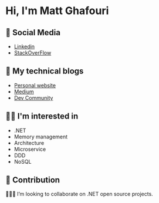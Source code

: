 # Hi, I'm Matt Ghafouri


## 👋 Social Media
- [Linkedin](https://www.linkedin.com/in/majid-qafouri/)
- [StackOverFlow](https://stackoverflow.com/users/5432783/majid-qafouri)


## 📕 My technical blogs 
- [Personal website](http://qafouri.com/)
- [Medium](https://medium.com/@m-qafouri)
- [Dev Community](https://dev.to/majidqafouri)


## 💌😄 I'm interested in 
- .NET
- Memory management
- Architecture
- Microservice
- DDD
- NoSQL


## 👯 Contribution
🚀🔔🌱 I’m looking to collaborate on .NET open source projects.



